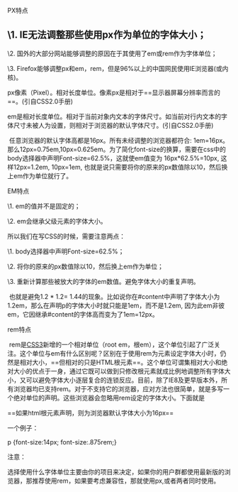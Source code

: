 PX特点

## \1. IE无法调整那些使用px作为单位的字体大小；

\2. 国外的大部分网站能够调整的原因在于其使用了em或rem作为字体单位；

\3. Firefox能够调整px和em，rem，但是96%以上的中国网民使用IE浏览器(或内核)。

px像素（Pixel）。相对长度单位。像素px是相对于==显示器屏幕分辨率而言的==。(引自CSS2.0手册)

 

em是相对长度单位。相对于当前对象内文本的字体尺寸。如当前对行内文本的字体尺寸未被人为设置，则相对于浏览器的默认字体尺寸。(引自CSS2.0手册)

 

 

​       任意浏览器的默认字体高都是16px。所有未经调整的浏览器都符合: 1em=16px。那么12px=0.75em,10px=0.625em。为了简化font-size的换算，需要在css中的body选择器中声明Font-size=62.5%，这就使em值变为 16px*62.5%=10px, 这样12px=1.2em, 10px=1em, 也就是说只需要将你的原来的px数值除以10，然后换上em作为单位就行了。

 


EM特点 

\1. em的值并不是固定的；

\2. em会继承父级元素的字体大小。

 

 

 

 

所以我们在写CSS的时候，需要注意两点：

\1. body选择器中声明Font-size=62.5%；

\2. 将你的原来的px数值除以10，然后换上em作为单位；

\3. 重新计算那些被放大的字体的em数值。避免字体大小的重复声明。

 

 

 

​       也就是避免1.2 * 1.2= 1.44的现象。比如说你在#content中声明了字体大小为1.2em，那么在声明p的字体大小时就只能是1em，而不是1.2em, 因为此em非彼em，它因继承#content的字体高而变为了1em=12px。


rem特点 

​        rem是[CSS3](http://www.html5cn.org/portal.php?mod=list&catid=16)新增的一个相对单位（root em，根em），这个单位引起了广泛关注。这个单位与em有什么区别呢？区别在于使用rem为元素设定字体大小时，仍然是相对大小，==但相对的只是HTML根元素==。这个单位可谓集相对大小和绝对大小的优点于一身，通过它既可以做到只修改根元素就成比例地调整所有字体大小，又可以避免字体大小逐层复合的连锁反应。目前，除了IE8及更早版本外，所有浏览器均已支持rem。对于不支持它的浏览器，应对方法也很简单，就是多写一个绝对单位的声明。这些浏览器会忽略用rem设定的字体大小。下面就是

 ==如果html根元素声明，则为浏览器默认字体大小为16px==

 

 

一个例子：

p {font-size:14px; font-size:.875rem;}

注意： 

 

​        选择使用什么字体单位主要由你的项目来决定，如果你的用户群都使用最新版的浏览器，那推荐使用rem，如果要考虑兼容性，那就使用px,或者两者同时使用。

 
